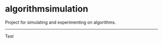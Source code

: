 algorithmsimulation
===================

Project for simulating and experimenting on algorithms.


------
Test

